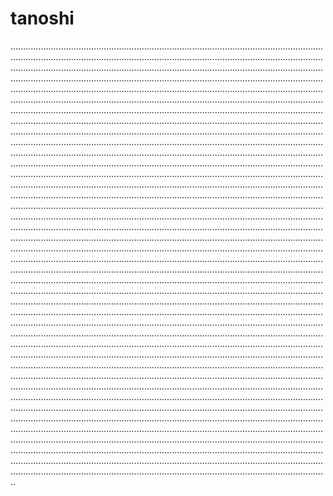 # tanoshi

..............................................................................................................................................................................................................................................................................................................................................................................................................................................................................................................................................................................................................................................................................................................................................................................................................................................................................................................................................................................................................................................................................................................................................................................................................................................................................................................................................................................................................................................................................................................................................................................................................................................................................................................................................................................................................................................................................................................................................................................................................................................................................................................................................................................................................................................................................................................................................................................................................................................................................................................................................................................................................................................................................................................................................................................................................................................................................................................................................................................................................................................................................................................................................................................................................................................................................................................................................................................................................................................................................................................................................................................................................................................................................................................................................................................................................................................................................................................................................................................................................................................................................................................................................................................................................................................................................................................................................................................................................................................................................................................................................................................................................................................................................................................................................................................................................................................................................................................................................................................................................................................................................................................................................................................................................................................................................................